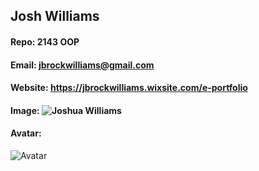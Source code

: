 ## Josh Williams
#### Repo: 2143 OOP
#### Email: jbrockwilliams@gmail.com
#### Website: https://jbrockwilliams.wixsite.com/e-portfolio
#### Image: ![Joshua Williams](https://eb348511-a-957371b1-s-sites.googlegroups.com/a/my.msutexas.edu/learning-portfolio/home/IMG_5595.jpg?attachauth=ANoY7cpZIfCs8dIKu-8EmHKeLo0Z4Apc-TaIyaXqr9h9jdzfuM9k1lABnTBETmULAk_0nwtHHGpOsYYSKY-iC6Uhpnkj2ysqJFothcPvgY0NChCg8drapitKMb8eLeTtH0n6AVr0_BTgTj6zrlSsOkWdC3Nh5yBDYiQL-__Lp8crgWMCvM8JaNAFbFWZEVmR_VbTL0j5_ZXA8gi-S8h4aGfvJ1YjAVOwH-h72vczXWEHZ8dMuPEC4zw%3D&attredirects=0)

#### Avatar:
![Avatar](https://www.google.com/url?sa=i&url=https%3A%2F%2Fwww.pinterest.com%2Fpin%2F844213892622427903%2F&psig=AOvVaw3eS4hwiukB7YJ0j-7GpECF&ust=1642037970004000&source=images&cd=vfe&ved=0CAsQjRxqFwoTCLDfmaGKq_UCFQAAAAAdAAAAABAP)
